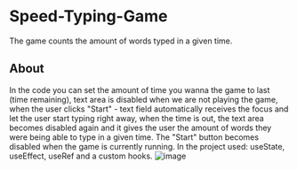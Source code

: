 # Speed-Typing-Game
The game counts the amount of words typed in a given time. 

## About 

In the code you can set the amount of time you wanna the game to last (time remaining), text area is disabled when we are not playing the game, when the user clicks "Start" - text field automatically receives the focus and let the user start typing right away, when the time is out, the text area becomes disabled again and it gives the user the amount of words they were being able to type in a given time. The "Start" button becomes disabled when the game is currently running. In the project used: useState, useEffect, useRef and a custom hooks. ![image](https://user-images.githubusercontent.com/82247833/204990638-b3bc65df-bbd2-4bb6-a2b9-f965ccec0647.png)
